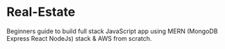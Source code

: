 # Real-Estate
Beginners guide to build full stack JavaScript app using MERN (MongoDB Express React NodeJs) stack &amp; AWS from scratch.
